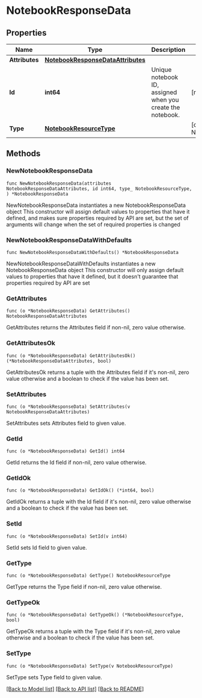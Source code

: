 # NotebookResponseData

## Properties

Name | Type | Description | Notes
---- | ---- | ----------- | ------
**Attributes** | [**NotebookResponseDataAttributes**](NotebookResponseDataAttributes.md) |  | 
**Id** | **int64** | Unique notebook ID, assigned when you create the notebook. | [readonly] 
**Type** | [**NotebookResourceType**](NotebookResourceType.md) |  | [default to NOTEBOOKRESOURCETYPE_NOTEBOOKS]

## Methods

### NewNotebookResponseData

`func NewNotebookResponseData(attributes NotebookResponseDataAttributes, id int64, type_ NotebookResourceType, ) *NotebookResponseData`

NewNotebookResponseData instantiates a new NotebookResponseData object
This constructor will assign default values to properties that have it defined,
and makes sure properties required by API are set, but the set of arguments
will change when the set of required properties is changed

### NewNotebookResponseDataWithDefaults

`func NewNotebookResponseDataWithDefaults() *NotebookResponseData`

NewNotebookResponseDataWithDefaults instantiates a new NotebookResponseData object
This constructor will only assign default values to properties that have it defined,
but it doesn't guarantee that properties required by API are set

### GetAttributes

`func (o *NotebookResponseData) GetAttributes() NotebookResponseDataAttributes`

GetAttributes returns the Attributes field if non-nil, zero value otherwise.

### GetAttributesOk

`func (o *NotebookResponseData) GetAttributesOk() (*NotebookResponseDataAttributes, bool)`

GetAttributesOk returns a tuple with the Attributes field if it's non-nil, zero value otherwise
and a boolean to check if the value has been set.

### SetAttributes

`func (o *NotebookResponseData) SetAttributes(v NotebookResponseDataAttributes)`

SetAttributes sets Attributes field to given value.


### GetId

`func (o *NotebookResponseData) GetId() int64`

GetId returns the Id field if non-nil, zero value otherwise.

### GetIdOk

`func (o *NotebookResponseData) GetIdOk() (*int64, bool)`

GetIdOk returns a tuple with the Id field if it's non-nil, zero value otherwise
and a boolean to check if the value has been set.

### SetId

`func (o *NotebookResponseData) SetId(v int64)`

SetId sets Id field to given value.


### GetType

`func (o *NotebookResponseData) GetType() NotebookResourceType`

GetType returns the Type field if non-nil, zero value otherwise.

### GetTypeOk

`func (o *NotebookResponseData) GetTypeOk() (*NotebookResourceType, bool)`

GetTypeOk returns a tuple with the Type field if it's non-nil, zero value otherwise
and a boolean to check if the value has been set.

### SetType

`func (o *NotebookResponseData) SetType(v NotebookResourceType)`

SetType sets Type field to given value.



[[Back to Model list]](../README.md#documentation-for-models) [[Back to API list]](../README.md#documentation-for-api-endpoints) [[Back to README]](../README.md)


